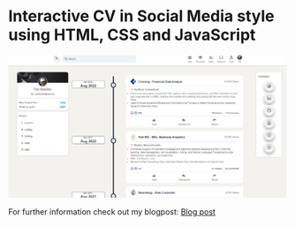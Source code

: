 # Interactive CV in Social Media style using HTML, CSS and JavaScript

<img src="cv.PNG?raw=true"/>

For further information check out my blogpost: [Blog post](https://timlearns.com/create-online-cv/)

